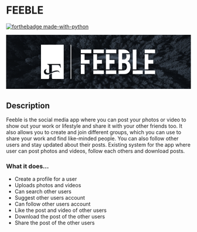 # FEEBLE
[![forthebadge made-with-python](http://ForTheBadge.com/images/badges/made-with-python.svg)](https://www.python.org/)

<img src = "./static/images/Feeble2.png">

## Description

Feeble is the social media app where you can post your photos or video to show out your work or lifestyle and share it with your other friends too. It also allows you to create and join different groups, which you can use to share your work and find like-minded people. You can also follow other users and stay updated about their posts. Existing system for the app where user can post photos and videos, follow each others and download posts.


### What it does...

<ul>
<li> Create a profile for a user </li>
<li> Uploads photos and videos </li>
<li> Can search other users </li>
<li> Suggest other users account </li>
<li> Can follow other users account </li>
<li> Like the post and video of other users </li>
<li> Download the post of the other users </li>
<li> Share the post of the other users </li>
</ul>
